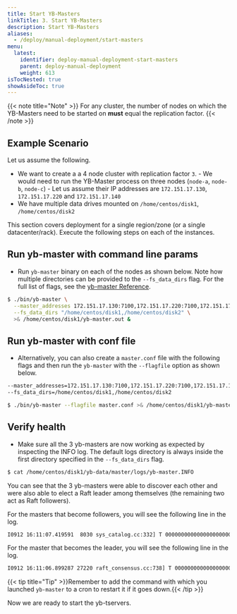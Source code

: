 ```yaml
---
title: Start YB-Masters
linkTitle: 3. Start YB-Masters
description: Start YB-Masters
aliases:
  - /deploy/manual-deployment/start-masters
menu:
  latest:
    identifier: deploy-manual-deployment-start-masters
    parent: deploy-manual-deployment
    weight: 613
isTocNested: true
showAsideToc: true
---
```


{{< note title="Note" >}}
For any cluster, the number of nodes on which the YB-Masters need to be started on **must** equal the replication factor.
{{< /note >}}

## Example Scenario

Let us assume the following.

- We want to create a a 4 node cluster with replication factor `3`.
      - We would need to run the YB-Master process on three nodes (`node-a`, `node-b`, `node-c`)
      - Let us assume their IP addresses are `172.151.17.130`, `172.151.17.220` and `172.151.17.140`
- We have multiple data drives mounted on `/home/centos/disk1`, `/home/centos/disk2`

This section covers deployment for a single region/zone (or a single datacenter/rack). Execute the following steps on each of the instances.

## Run yb-master with command line params
- Run `yb-master` binary on each of the nodes as shown below. Note how multiple directories can be provided to the `--fs_data_dirs` flag. For the full list of flags, see the [yb-master Reference](../../../admin/yb-master/).

```{.sh .copy .separator-dollar}
$ ./bin/yb-master \
  --master_addresses 172.151.17.130:7100,172.151.17.220:7100,172.151.17.140:7100 \
  --fs_data_dirs "/home/centos/disk1,/home/centos/disk2" \
  >& /home/centos/disk1/yb-master.out &
```

## Run yb-master with conf file
- Alternatively, you can also create a `master.conf` file with the following flags and then run the `yb-master` with the `--flagfile` option as shown below.

```{.sh .copy}
--master_addresses=172.151.17.130:7100,172.151.17.220:7100,172.151.17.140:7100
--fs_data_dirs=/home/centos/disk1,/home/centos/disk2 
```

```{.sh .copy .separator-dollar}
$ ./bin/yb-master --flagfile master.conf >& /home/centos/disk1/yb-master.out &
```

## Verify health
- Make sure all the 3 yb-masters are now working as expected by inspecting the INFO log. The default logs directory is always inside the first directory specified in the `--fs_data_dirs` flag.

```{.sh .copy .separator-dollar}
$ cat /home/centos/disk1/yb-data/master/logs/yb-master.INFO
```

You can see that the 3 yb-masters were able to discover each other and were also able to elect a Raft leader among themselves (the remaining two act as Raft followers).

For the masters that become followers, you will see the following line in the log.
```sh
I0912 16:11:07.419591  8030 sys_catalog.cc:332] T 00000000000000000000000000000000 P bc42e1c52ffe4419896a816af48226bc [sys.catalog]: This master's current role is: FOLLOWER
```

For the master that becomes the leader, you will see the following line in the log.
```sh
I0912 16:11:06.899287 27220 raft_consensus.cc:738] T 00000000000000000000000000000000 P 21171528d28446c8ac0b1a3f489e8e4b [term 2 LEADER]: Becoming Leader. State: Replica: 21171528d28446c8ac0b1a3f489e8e4b, State: 1, Role: LEADER
```

{{< tip title="Tip" >}}Remember to add the command with which you launched `yb-master` to a cron to restart it if it goes down.{{< /tip >}}<br>


Now we are ready to start the yb-tservers.
